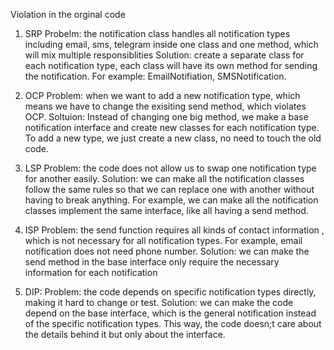 Violation in the orginal code
1. SRP
Probelm: the notification class handles all notification types including email, sms, telegram inside one class and one method, which will mix multiple responsiblities
Solution: create a separate class for each notification type, each class will have its own method for sending the notification. For example: EmailNotifiation, SMSNotification. 

2. OCP
Problem: when we want to add a new notification type, which means we have to change the exisiting send method, which violates OCP.
Soltuion: Instead of changing one big method, we make a base notification interface and create new classes for each notification type. To add a new type, we just create a new class, no need to touch the old code. 

3. LSP
Problem: the code does not allow us to swap one notification type for another easily. 
Solution: we can make all the notification classes follow the same rules so that we can replace one with another without having to break anything. For example, we can make all the notification classes implement the same interface, like all having a send method. 

4. ISP
Problem: the send function requires all kinds of contact information , which is not necessary for all notification types. For example, email notification does not need phone number.
Solution: we can make the send method in the base interface only require the necessary information for each notification

5. DIP:
Problem: the code depends on specific notification types directly, making it hard to change or test. 
Solution: we can make the code depend on the base interface, which is the general notification instead of the specific notification types. This way, the code doesn;t care about the details behind it but only about the interface.
